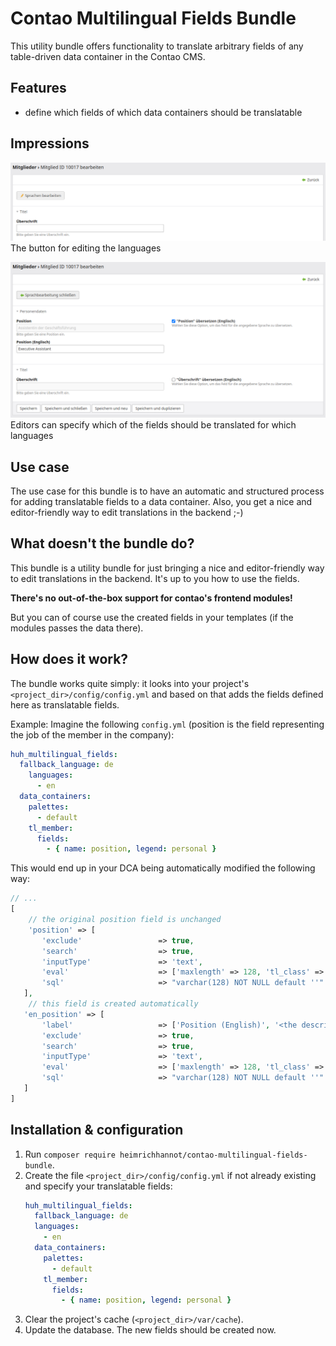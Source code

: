 # Contao Multilingual Fields Bundle

This utility bundle offers functionality to translate arbitrary fields of any table-driven data container in the Contao
CMS.

## Features

- define which fields of which data containers should be translatable

## Impressions

![Edit languages button](docs/img/edit-languages-button.png)
The button for editing the languages

![Edit languages](docs/img/edit-languages.png)
Editors can specify which of the fields should be translated for which languages

## Use case

The use case for this bundle is to have an automatic and structured process for adding translatable fields to a data
container. Also, you get a nice and editor-friendly way to edit translations in the backend ;-)

## What doesn't the bundle do?

This bundle is a utility bundle for just bringing a nice and editor-friendly way to edit translations in the backend.
It's up to you how to use the fields.

**There's no out-of-the-box support for contao's frontend modules!**

But you can of course use the created fields in your templates (if the modules passes the data there).

## How does it work?

The bundle works quite simply: it looks into your project's `<project_dir>/config/config.yml` and based on that adds the
fields defined here as translatable fields.

Example: Imagine the following `config.yml` (position is the field representing the job of the member in the company):

```yaml
huh_multilingual_fields:
  fallback_language: de
    languages:
      - en
  data_containers:
    palettes:
      - default
    tl_member:
      fields:
        - { name: position, legend: personal }
```

This would end up in your DCA being automatically modified the following way:

```php
// ...
[
    // the original position field is unchanged
    'position' => [
       'exclude'                 => true,
       'search'                  => true,
       'inputType'               => 'text',
       'eval'                    => ['maxlength' => 128, 'tl_class' => 'w50', 'mandatory' => true],
       'sql'                     => "varchar(128) NOT NULL default ''"
   ],
    // this field is created automatically
   'en_position' => [
       'label'                   => ['Position (English)', '<the description as given>'], // generated automatically out of the label of the "position" field
       'exclude'                 => true,
       'search'                  => true,
       'inputType'               => 'text',
       'eval'                    => ['maxlength' => 128, 'tl_class' => 'w50', 'mandatory' => true],
       'sql'                     => "varchar(128) NOT NULL default ''"
   ]
]
```

## Installation & configuration

1. Run `composer require heimrichhannot/contao-multilingual-fields-bundle`.
1. Create the file `<project_dir>/config/config.yml` if not already existing and specify your translatable fields:
   ```yaml
   huh_multilingual_fields:
     fallback_language: de
     languages:
       - en
     data_containers:
       palettes:
         - default
       tl_member:
         fields:
           - { name: position, legend: personal }
   ```
1. Clear the project's cache (`<project_dir>/var/cache`).
1. Update the database. The new fields should be created now.
